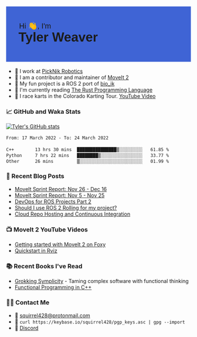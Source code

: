 [![Hi, I'm Tyler Weaver](https://github.com/tylerjw/tylerjw/blob/main/header.png?raw=true)](#)

- :office: I work at [PickNik Robotics](https://picknik.ai)
- :robot: I am a contributor and maintainer of [MoveIt 2](https://moveit.picknik.ai/foxy/index.html)
- :rocket: My fun project is a ROS 2 port of [bio_ik](https://github.com/tylerjw/bio_ik)
- :crab: I'm currently reading [The Rust Programming Language](https://doc.rust-lang.org/book/)
- :checkered_flag: I race karts in the Colorado Karting Tour.  [YouTube Video](https://www.youtube.com/watch?v=0pKhu1n1q6c)

### :chart_with_upwards_trend: GitHub and Waka Stats

[![Tyler's GitHub stats](https://github-readme-stats.vercel.app/api?username=tylerjw&show_icons=true&count_private=true&include_all_commits=true)](#)

<!--START_SECTION:waka-->

```text
From: 17 March 2022 - To: 24 March 2022

C++        13 hrs 30 mins  ███████████████▒░░░░░░░░░   61.85 %
Python     7 hrs 22 mins   ████████▒░░░░░░░░░░░░░░░░   33.77 %
Other      26 mins         ▒░░░░░░░░░░░░░░░░░░░░░░░░   01.99 %
```

<!--END_SECTION:waka-->

### :orange_book: Recent Blog Posts

- [MoveIt Sprint Report: Nov 26 - Dec 16](https://moveit.ros.org/moveit/ros/2021/12/17/sprint-report-3.html)
- [MoveIt Sprint Report: Nov 5 - Nov 25](https://moveit.ros.org/moveit/ros/2021/11/30/sprint-report-2.html)
- [DevOps for ROS Projects Part 2](http://picknik.ai/ros/moveit/devops/2021/12/14/DevOps-for-ROS-Projects-Part-2.html)
- [Should I use ROS 2 Rolling for my project?](http://picknik.ai/ros/ros2/releases/moveit/2021/08/18/rolling-ridley.html)
- [Cloud Repo Hosting and Continuous Integration](http://picknik.ai/ros2/moveit2/devops/2021/02/18/DevOps-for-ROS-part1.html)

### :tv: MoveIt 2 YouTube Videos

- [Getting started with MoveIt 2 on Foxy](https://www.youtube.com/watch?v=k85fH0snRm8)
- [Quickstart in Rviz](https://www.youtube.com/watch?v=kOGFvq9IriI)

### :books: Recent Books I've Read

- [Grokking Symplicity](https://www.manning.com/books/grokking-simplicity) - Taming complex software with functional thinking
- [Functional Programming in C++](https://www.manning.com/books/functional-programming-in-c-plus-plus)

### :technologist: Contact Me

- :email: <squirrel428@protonmail.com>
- :key: `curl https://keybase.io/squirrel428/pgp_keys.asc | gpg --import`
- :speech_balloon: [Discord](https://discord.gg/RrySut8)
